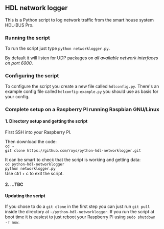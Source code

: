 ## HDL network logger
This is a Python script to log network traffic from the smart house system HDL-BUS Pro.

### Running the script
To run the script just type `python networklogger.py`.

By default it will listen for UDP packages on *all available network interfaces on port 6000*.

### Configuring the script
To configure the script you create a new file called `hdlconfig.py`. There's an example config file called `hdlconfig-example.py` you should use as basis for your config.

### Complete setup on a Raspberry PI running Raspbian GNU/Linux

#### 1. Directory setup and getting the script

First SSH into your Raspberry PI.

Then download the code:  
`cd ~`  
`git clone https://github.com/roys/python-hdl-networklogger.git`  

It can be smart to check that the script is working and getting data:  
`cd python-hdl-networklogger`  
`python networklogger.py`  
Use ctrl + c to exit the script.

#### 2. ...TBC

#### Updating the script

If you chose to do a `git clone` in the first step you can just run `git pull` inside the directory at `~/python-hdl-networklogger`. If you run the script at boot
time it is easiest to just reboot your Raspberry PI using `sudo shutdown -r now`.
